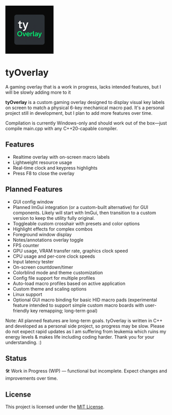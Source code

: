 <p align="left">
  <img src="images/tyOverlay.png" alt="Project Icon" width="150"/>
</p>

# tyOverlay
A gaming overlay that is a work in progress, lacks intended features, but I will be slowly adding more to it

**tyOverlay** is a custom gaming overlay designed to display visual key labels on screen to match a physical 6-key mechanical macro pad. It's a personal project still in development, but I plan to add more features over time. 

Compilation is currently Windows-only and should work out of the box—just compile main.cpp with any C++20-capable compiler.

## Features

- Realtime overlay with on-screen macro labels
- Lightweight resource usage
- Real-time clock and keypress highlights
- Press F8 to close the overlay

## Planned Features

- GUI config window
- Planned ImGui integration (or a custom-built alternative) for GUI components. Likely will start with ImGui, then transition to a custom version to keep the utility fully original.
- Toggleable custom crosshair with presets and color options
- Highlight effects for complex combos
- Foreground window display
- Notes/annotations overlay toggle
- FPS counter
- GPU usage, VRAM transfer rate, graphics clock speed
- CPU usage and per-core clock speeds
- Input latency tester
- On-screen countdown/timer
- Colorblind mode and theme customization
- Config file support for multiple profiles
- Auto-load macro profiles based on active application
- Custom theme and scaling options
- Linux support
- Optional GUI macro binding for basic HID macro pads (experimental feature intended to support simple custom macro boards with user-friendly key remapping; long-term goal)

Note: All planned features are long-term goals. tyOverlay is written in C++ and developed as a personal side project, so progress may be slow. Please do not expect rapid updates as I am suffering from leukemia which ruins my energy levels & makes life including coding harder. Thank you for your understanding. :)

## Status

🛠️ Work in Progress (WIP) — functional but incomplete. Expect changes and improvements over time.

## License

This project is licensed under the [MIT License](LICENSE).

